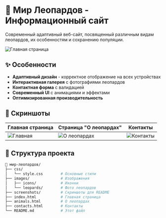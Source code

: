 # 🐆 Мир Леопардов - Информационный сайт

Современный адаптивный веб-сайт, посвященный различным видам леопардов, их особенностям и сохранению популяции.

![Главная страница](./screenshots/main-page.png) <!-- Замените на реальные скриншоты -->

## ✨ Особенности

- **Адаптивный дизайн** - корректное отображение на всех устройствах
- **Интерактивная галерея** с фотографиями леопардов
- **Контактная форма** с валидацией
- **Современный UI** с анимациями и эффектами
- **Оптимизированная производительность**

## 📸 Скриншоты

| Главная страница | Страница "О леопардах" | Контакты |
|------------------|------------------------|----------|
| ![Главная](./screenshots/main.png) | ![О леопардах](./screenshots/animals.png) | ![Контакты](./screenshots/contacts.png) |

## 📁 Структура проекта

```bash
🐆 мир-леопардов/
├── css/
│   └── style.css        # Основные стили
├── images/              # Изображения
│   ├── icons/           # Иконки
│   └── leopards/        # Фото леопардов
├── screenshots/         # Скриншоты для README
├── index.html           # Главная страница
├── animals.html         # О леопардах
├── contacts.html        # Контакты
└── README.md            # Этот файл

